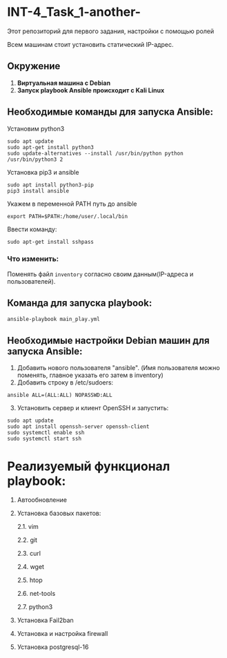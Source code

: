 # INT-4_Task_1-another-
Этот репозиторий для первого задания, настройки с помощью ролей


Всем машинам стоит установить статический IP-адрес. 

## Окружение

1. **Виртуальная машина с Debian**
2. **Запуск playbook Ansible происходит с Kali Linux**


## Необходимые команды для запуска Ansible:


Установим python3

```
sudo apt update
sudo apt-get install python3
sudo update-alternatives --install /usr/bin/python python /usr/bin/python3 2
```

Установка pip3 и ansible

```
sudo apt install python3-pip
pip3 install ansible
```

Укажем в переменной PATH путь до ansible
```
export PATH=$PATH:/home/user/.local/bin
```

Ввести команду:

```
sudo apt-get install sshpass
```
### Что изменить:

Поменять файл `inventory` согласно своим данным(IP-адреса и пользователей).


## Команда для запуска playbook:

```bash
ansible-playbook main_play.yml
```

## Необходимые настройки Debian машин для запуска Ansible:

1. Добавить нового пользователя "ansible". (Имя пользователя можно поменять, главное указать его затем в inventory)
2. Добавить строку в /etc/sudoers:

```
ansible ALL=(ALL:ALL) NOPASSWD:ALL
```
3. Установить сервер и клиент OpenSSH и запустить:

```
sudo apt update
sudo apt install openssh-server openssh-client
sudo systemctl enable ssh
sudo systemctl start ssh
```

# Реализуемый функционал playbook:

1. Автообновление
2. Установка базовых пакетов:
   
   2.1. vim
   
   2.2. git
   
   2.3. curl
   
   2.4. wget
   
   2.5. htop
   
   2.6. net-tools
   
   2.7. python3

3. Установка Fail2ban
4. Установка и настройка firewall
5. Установка postgresql-16 


